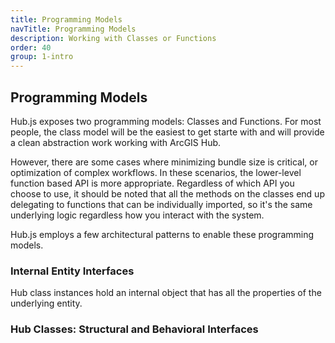 ```yaml
---
title: Programming Models
navTitle: Programming Models
description: Working with Classes or Functions
order: 40
group: 1-intro
---
```


## Programming Models

Hub.js exposes two programming models: Classes and Functions. For most people, the class model will be the easiest to get starte with and will provide a clean abstraction work working with ArcGIS Hub.

However, there are some cases where minimizing bundle size is critical, or optimization of complex workflows. In these scenarios, the lower-level function based API is more appropriate. Regardless of which API you choose to use, it should be noted that all the methods on the classes end up delegating to functions that can be individually imported, so it's the same underlying logic regardless how you interact with the system.

Hub.js employs a few architectural patterns to enable these programming models.

### Internal Entity Interfaces

Hub class instances hold an internal object that has all the properties of the underlying entity.

### Hub Classes: Structural and Behavioral Interfaces

###
